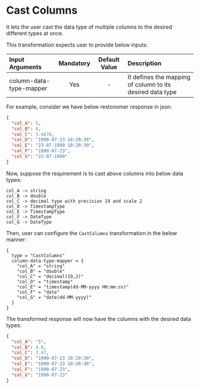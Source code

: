 # Cast Columns

It lets the user cast the data type of multiple columns to the desired different types at once.

This transformation expects user to provide below inputs:

| Input Arguments         | Mandatory | Default Value | Description                                               |
|:------------------------|:---------:|:-------------:|:----------------------------------------------------------|
| column-data-type-mapper |    Yes    |       -       | It defines the mapping of column to its desired data type |

For example, consider we have below restonomer response in json:

```json
{
  "col_A": 5,
  "col_B": 4,
  "col_C": 3.4678,
  "col_D": "1990-07-23 10:20:30",
  "col_E": "23-07-1990 10:20:30",
  "col_F": "1990-07-23",
  "col_G": "23-07-1990"
}
```

Now, suppose the requirement is to cast above columns into below data types:

```text
col_A -> string
col_B -> double
col_C -> decimal type with precision 19 and scale 2
col_D -> TimestampType
col_E -> TimestampType
col_F -> DateType
col_G -> DateType
```

Then, user can configure the `CastColumns` transformation in the below manner:

```hocon
{
  type = "CastColumns"
  column-data-type-mapper = {
    "col_A" = "string"
    "col_B" = "double"
    "col_C" = "decimal(19,2)"
    "col_D" = "timestamp"
    "col_E" = "timestamp(dd-MM-yyyy HH:mm:ss)"
    "col_F" = "date"
    "col_G" = "date(dd-MM-yyyy)"
  }
}
```

The transformed response will now have the columns with the desired data types:

```json
{
  "col_A": "5",
  "col_B": 4.0,
  "col_C": 3.47,
  "col_D": "1990-07-23 10:20:30",
  "col_E": "1990-07-23 10:20:30",
  "col_F": "1990-07-23",
  "col_G": "1990-07-23"
}
```
